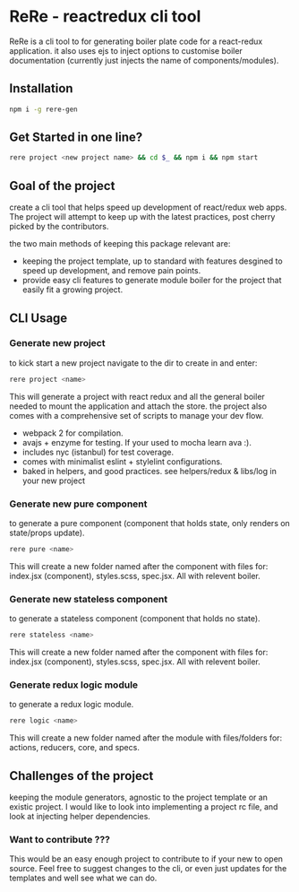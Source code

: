 # ReRe - reactredux cli tool

ReRe is a cli tool to for generating boiler plate code for a react-redux application. it also uses ejs to inject
options to customise boiler documentation (currently just injects the name of components/modules).

## Installation

```sh
npm i -g rere-gen
```

## Get Started in one line?
```sh
rere project <new project name> && cd $_ && npm i && npm start
```

## Goal of the project
create a cli tool that helps speed up development of react/redux web apps.
The project will attempt to keep up with the latest practices, post cherry
picked by the contributors.

the two main methods of keeping this package relevant are:

- keeping the project template, up to standard with features desgined
  to speed up development, and remove pain points.
- provide easy cli features to generate module boiler for the project
  that easily fit a growing project. 

## CLI Usage

### Generate new project

to kick start a new project navigate to the dir to create in and enter:

```sh
rere project <name>
```

This will generate a project with react redux and all the general boiler needed to mount the application and attach
the store. the project also comes with a comprehensive set of scripts to manage your dev flow.

 - webpack 2 for compilation.
 - avajs + enzyme for testing. If your used to mocha learn ava :).
 - includes nyc (istanbul) for test coverage.
 - comes with minimalist eslint + stylelint configurations.
 - baked in helpers, and good practices. see helpers/redux & libs/log in your new project


### Generate new pure component
to generate a pure component (component that holds state, only renders on state/props update).

```sh
rere pure <name>
```

This will create a new folder named after the component with files for: index.jsx (component), styles.scss, spec.jsx. All with relevent boiler.


### Generate new stateless component
to generate a stateless component (component that holds no state).

```sh
rere stateless <name>
```

This will create a new folder named after the component with files for: index.jsx (component), styles.scss, spec.jsx. All with relevent boiler.


### Generate redux logic module
to generate a redux logic module.

```sh
rere logic <name>
```

This will create a new folder named after the module with files/folders for: actions, reducers, core, and specs. 


## Challenges of the project
keeping the module generators, agnostic to the project template or
an existic project. I would like to look into implementing a project
rc file, and look at injecting helper dependencies.


### Want to contribute ???
This would be an easy enough project to contribute to if your new to open source. Feel free to suggest changes to the cli,
or even just updates for the templates and well see what we can do.
